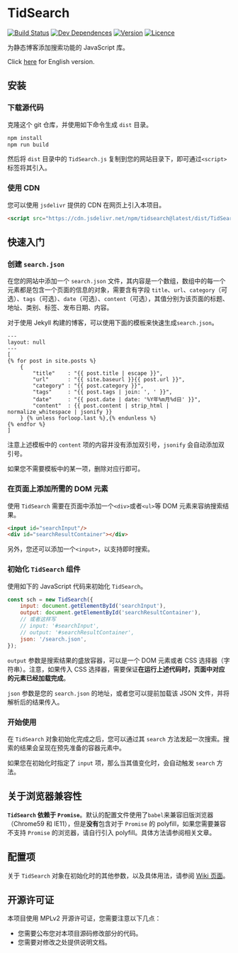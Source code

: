# TidSearch
[![Build Status](https://api.travis-ci.com/Wybxc/TidSearch.svg?branch=master)](https://travis-ci.com/github/Wybxc/TidSearch)
[![Dev Dependences](https://david-dm.org/Wybxc/TidSearch/dev-status.svg)](https://david-dm.org/Wybxc/TidSearch?type=dev)
[![Version](https://img.shields.io/npm/v/tidsearch)](https://www.npmjs.com/package/tidsearch)
[![Licence](https://img.shields.io/npm/l/tidsearch)](https://github.com/Wybxc/TidSearch/blob/master/LICENSE)

为静态博客添加搜索功能的 JavaScript 库。

Click [here](https://github.com/Wybxc/TidSearch/blob/master/README_en.md) for English version.

## 安装
### 下载源代码
克隆这个 git 仓库，并使用如下命令生成 `dist` 目录。

```sh
npm install
npm run build
```
然后将 `dist` 目录中的 `TidSearch.js` 复制到您的网站目录下，即可通过`<script>`标签将其引入。

### 使用 CDN
您可以使用 `jsdelivr` 提供的 CDN 在网页上引入本项目。
```html
<script src="https://cdn.jsdelivr.net/npm/tidsearch@latest/dist/TidSearch.min.js"></script>
```

## 快速入门
### 创建 `search.json`
在您的网站中添加一个 `search.json` 文件，其内容是一个数组，数组中的每一个元素都是包含一个页面的信息的对象，需要含有字段 `title`、`url`、`category`（可选）、`tags`（可选）、`date`（可选）、`content`（可选），其值分别为该页面的标题、地址、类别、标签、发布日期、内容。

对于使用 Jekyll 构建的博客，可以使用下面的模板来快速生成`search.json`。
```
---
layout: null
---
[
{% for post in site.posts %}
    {
        "title"    : "{{ post.title | escape }}",
        "url"      : "{{ site.baseurl }}{{ post.url }}",
        "category" : "{{ post.category }}",
        "tags"     : "{{ post.tags | join: ', ' }}",
        "date"     : "{{ post.date | date: '%Y年%m月%d日' }}",
        "content"  : {{ post.content | strip_html | normalize_whitespace | jsonify }}
    } {% unless forloop.last %},{% endunless %}
{% endfor %}
]
```
注意上述模板中的 `content` 项的内容并没有添加双引号，`jsonify` 会自动添加双引号。

如果您不需要模板中的某一项，删除对应行即可。

### 在页面上添加所需的 DOM 元素
使用 `TidSearch` 需要在页面中添加一个`<div>`或者`<ul>`等 DOM 元素来容纳搜索结果。
```html
<input id="searchInput"/>
<div id="searchResultContainer"></div>
```
另外，您还可以添加一个`<input>`，以支持即时搜索。

### 初始化 `TidSearch` 组件
使用如下的 JavaScript 代码来初始化 `TidSearch`。
```javascript
const sch = new TidSearch({
    input: document.getElementById('searchInput'),
    output: document.getElementById('searchResultContainer'),
    // 或者这样写
    // input: '#searchInput',
    // output: '#searchResultContainer',
    json: '/search.json',
});
```
`output` 参数是搜索结果的盛放容器，可以是一个 DOM 元素或者 CSS 选择器（字符串）。注意，如果传入 CSS 选择器，需要保证**在运行上述代码时，页面中对应的元素已经加载完成**。

`json` 参数是您的 `search.json` 的地址，或者您可以提前加载该 JSON 文件，并将解析后的结果传入。

### 开始使用
在 `TidSearch` 对象初始化完成之后，您可以通过其 `search` 方法发起一次搜索。搜索的结果会呈现在预先准备的容器元素中。

如果您在初始化时指定了 `input` 项，那么当其值变化时，会自动触发 `search` 方法。

## 关于浏览器兼容性
**`TidSearch` 依赖于 `Promise`**。默认的配置文件使用了`babel`来兼容旧版浏览器（Chrome59 和 IE11），但是**没有**包含对于 `Promise` 的 polyfill，如果您需要兼容不支持 `Promise` 的浏览器，请自行引入 polyfill。具体方法请参阅相关文章。

## 配置项
关于 `TidSearch` 对象在初始化时的其他参数，以及具体用法，请参阅 [Wiki 页面](https://github.com/Wybxc/TidSearch/wiki/)。

## 开源许可证
本项目使用 MPLv2 开源许可证，您需要注意以下几点：
- 您需要公布您对本项目源码修改部分的代码。
- 您需要对修改之处提供说明文档。
